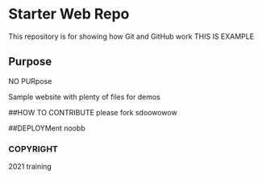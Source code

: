 # Starter Web Repo

This repository is for showing how Git and GitHub work
 THIS IS EXAMPLE

## Purpose
 NO PURpose

Sample website with plenty of files for demos

##HOW TO CONTRIBUTE
please fork
sdoowowow

##DEPLOYMent
noobb




### COPYRIGHT
2021 training
